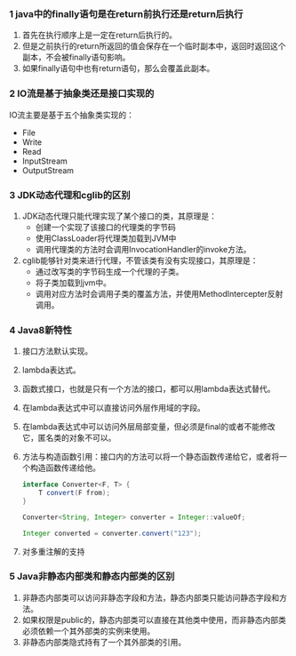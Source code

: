 ### 1 java中的finally语句是在return前执行还是return后执行

1. 首先在执行顺序上是一定在return后执行的。
2. 但是之前执行的return所返回的值会保存在一个临时副本中，返回时返回这个副本，不会被finally语句影响。
3. 如果finally语句中也有return语句，那么会覆盖此副本。



### 2 IO流是基于抽象类还是接口实现的

IO流主要是基于五个抽象类实现的：

- File
- Write
- Read
- InputStream
- OutputStream



### 3 JDK动态代理和cglib的区别

1. JDK动态代理只能代理实现了某个接口的类，其原理是：
   - 创建一个实现了该接口的代理类的字节码
   - 使用ClassLoader将代理类加载到JVM中
   - 调用代理类的方法时会调用InvocationHandler的invoke方法。
2. cglib能够针对类来进行代理，不管该类有没有实现接口，其原理是：
   - 通过改写类的字节码生成一个代理的子类。
   - 将子类加载到jvm中。
   - 调用对应方法时会调用子类的覆盖方法，并使用MethodIntercepter反射调用。



### 4 Java8新特性

1. 接口方法默认实现。

2. lambda表达式。

3. 函数式接口，也就是只有一个方法的接口，都可以用lambda表达式替代。

4. 在lambda表达式中可以直接访问外层作用域的字段。

5. 在lambda表达式中可以访问外层局部变量，但必须是final的或者不能修改它，匿名类的对象不可以。

6. 方法与构造函数引用：接口内的方法可以将一个静态函数传递给它，或者将一个构造函数传递给他。

   ```java
   interface Converter<F, T> {
       T convert(F from);
   }
   
   Converter<String, Integer> converter = Integer::valueOf;
   
   Integer converted = converter.convert("123");
   ```

7. 对多重注解的支持



### 5 Java非静态内部类和静态内部类的区别

1. 非静态内部类可以访问非静态字段和方法，静态内部类只能访问静态字段和方法。
2. 如果权限是public的，静态内部类可以直接在其他类中使用，而非静态内部类必须依赖一个其外部类的实例来使用。
3. 非静态内部类隐式持有了一个其外部类的引用。